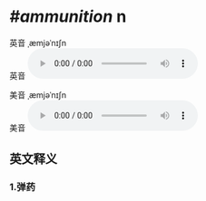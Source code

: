 # ***\#ammunition*** n
英音 ˌæmjəˈnɪʃn  
英音
<audio src="./media/ammunition1_AAC.aac" controls="controls"></audio>

美音 ˌæmjəˈnɪʃn  
美音
<audio src="./media/ammunition2_AAC.aac" controls="controls"></audio>



  

英文释义
---
### 1.**弹药**  


